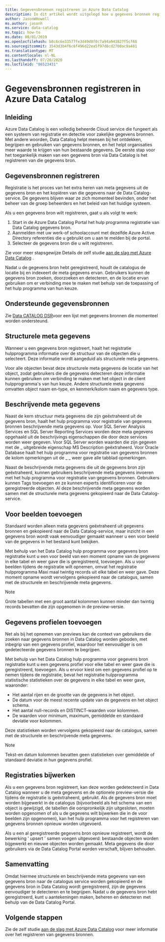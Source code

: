 ```yaml
---
title: Gegevensbronnen registreren in Azure Data Catalog
description: In dit artikel wordt uitgelegd hoe u gegevens bronnen registreert in Azure Data Catalog, met inbegrip van de velden voor meta gegevens die zijn geëxtraheerd tijdens de registratie.
author: JasonWHowell
ms.author: jasonh
ms.service: data-catalog
ms.topic: how-to
ms.date: 08/01/2019
ms.openlocfilehash: b8c6c6e33577fe3d49d8f0c7a94a941827f5cf68
ms.sourcegitcommit: 3543d3b4f6c6f496d22ea5f97d8cd2700ac9a481
ms.translationtype: MT
ms.contentlocale: nl-NL
ms.lasthandoff: 07/20/2020
ms.locfileid: "86523431"
---
```

# <a name="register-data-sources-in-azure-data-catalog"></a>Gegevensbronnen registreren in Azure Data Catalog
## <a name="introduction"></a>Inleiding
Azure Data Catalog is een volledig beheerde Cloud service die fungeert als een systeem van registratie en detectie voor zakelijke gegevens bronnen. Met andere woorden, Data Catalog helpt mensen bij het ontdekken, begrijpen en gebruiken van gegevens bronnen, en het helpt organisaties meer waarde te krijgen van hun bestaande gegevens. De eerste stap voor het toegankelijk maken van een gegevens bron via Data Catalog is het registreren van die gegevens bron.

## <a name="register-data-sources"></a>Gegevensbronnen registreren
Registratie is het proces van het extra heren van meta gegevens uit de gegevens bron en het kopiëren van die gegevens naar de Data Catalog-service. De gegevens blijven waar ze zich momenteel bevinden, onder het beheer van de groep beheerders en het beleid van het huidige systeem.

Als u een gegevens bron wilt registreren, gaat u als volgt te werk:
1. Start in de Azure Data Catalog Portal het hulp programma registratie van Data Catalog gegevens bron. 
2. Aanmelden met uw werk-of schoolaccount met dezelfde Azure Active Directory referenties die u gebruikt om u aan te melden bij de portal.
3. Selecteer de gegevens bron die u wilt registreren.

Zie voor meer stapsgewijze Details de zelf studie [aan de slag met Azure Data Catalog](data-catalog-get-started.md) .

Nadat u de gegevens bron hebt geregistreerd, houdt de catalogus de locatie bij en indexeert de meta gegevens ervan. Gebruikers kunnen de gegevens bron zoeken, doorzoeken en detecteren, en de locatie ervan gebruiken om er verbinding mee te maken met behulp van de toepassing of het hulp programma van hun keuze.

## <a name="supported-data-sources"></a>Ondersteunde gegevensbronnen
Zie [Data CATALOG DSR](data-catalog-dsr.md)voor een lijst met gegevens bronnen die momenteel worden ondersteund.

## <a name="structural-metadata"></a>Structurele meta gegevens
Wanneer u een gegevens bron registreert, haalt het registratie hulpprogramma informatie over de structuur van de objecten die u selecteert. Deze informatie wordt aangeduid als structurele meta gegevens.

Voor alle objecten bevat deze structurele meta gegevens de locatie van het object, zodat gebruikers die de gegevens detecteren deze informatie kunnen gebruiken om verbinding te maken met het object in de client hulpprogramma's van hun keuze. Andere structurele meta gegevens omvatten object naam en-type, en kenmerk/kolom naam en gegevens type.

## <a name="descriptive-metadata"></a>Beschrijvende meta gegevens
Naast de kern structuur meta gegevens die zijn geëxtraheerd uit de gegevens bron, haalt het hulp programma voor registratie van gegevens bronnen beschrijvende meta gegevens op. Voor SQL Server Analysis Services en SQL Server Reporting Services worden deze meta gegevens opgehaald uit de beschrijvings eigenschappen die door deze services worden weer gegeven. Voor SQL Server worden waarden die zijn gegeven met de \_ uitgebreide eigenschap MS Description geëxtraheerd. Voor Oracle Database haalt het hulp programma voor registratie van gegevens bronnen de kolom opmerkingen uit de \_ \_ weer gave alle tabblad opmerkingen.

Naast de beschrijvende meta gegevens die uit de gegevens bron zijn geëxtraheerd, kunnen gebruikers beschrijvende meta gegevens invoeren met het hulp programma voor registratie van gegevens bronnen. Gebruikers kunnen Tags toevoegen en ze kunnen experts identificeren voor de geregistreerde objecten. Al deze beschrijvende meta gegevens worden samen met de structurele meta gegevens gekopieerd naar de Data Catalog-service.

## <a name="include-previews"></a>Voor beelden toevoegen
Standaard worden alleen meta gegevens geëxtraheerd uit gegevens bronnen en gekopieerd naar de Data Catalog-service, maar inzicht in een gegevens bron wordt vaak eenvoudiger gemaakt wanneer u een voor beeld van de gegevens in het bestand kunt bekijken.

Met behulp van het Data Catalog hulp programma voor gegevens bron registratie kunt u een voor beeld van een moment opname van de gegevens in elke tabel en weer gave die is geregistreerd, toevoegen. Als u voor beelden tijdens de registratie wilt opnemen, omvat het registratie hulpprogramma Maxi maal twintig records uit elke tabel en weer gave. Deze moment opname wordt vervolgens gekopieerd naar de catalogus, samen met de structurele en beschrijvende meta gegevens.

> [!NOTE]
> Grote tabellen met een groot aantal kolommen kunnen minder dan twintig records bevatten die zijn opgenomen in de preview-versie.
>
>

## <a name="include-data-profiles"></a>Gegevens profielen toevoegen
Net als bij het opnemen van previews kan de context van gebruikers die zoeken naar gegevens bronnen in Data Catalog worden geboden, met inbegrip van een gegevens profiel, waardoor het eenvoudiger is om gedetecteerde gegevens bronnen te begrijpen.

Met behulp van het Data Catalog hulp programma voor gegevens bron registratie kunt u een gegevens profiel voor elke tabel en weer gave die is geregistreerd, toevoegen. Als u ervoor kiest om een gegevens profiel op te nemen tijdens de registratie, bevat het registratie hulpprogramma statistische statistieken over de gegevens in elke tabel en weer gave, waaronder:

* Het aantal rijen en de grootte van de gegevens in het object.
* De datum voor de meest recente update van de gegevens en het object schema.
* Het aantal null-records en DISTINCT-waarden voor kolommen.
* De waarden voor minimum, maximum, gemiddelde en standaard deviatie voor kolommen.

Deze statistieken worden vervolgens gekopieerd naar de catalogus, samen met de structurele en beschrijvende meta gegevens.

> [!NOTE]
> Tekst-en datum kolommen bevatten geen statistieken over gemiddelde of standaard deviatie in hun gegevens profiel.
>
>

## <a name="update-registrations"></a>Registraties bijwerken
Als u een gegevens bron registreert, kan deze worden gedetecteerd in Data Catalog wanneer u de meta gegevens en de optionele preview-versie die tijdens de registratie is geëxtraheerd, gebruikt. Als de gegevens bron moet worden bijgewerkt in de catalogus (bijvoorbeeld als het schema van een object is gewijzigd, de tabellen die oorspronkelijk zijn uitgesloten, moeten worden opgenomen of als u de gegevens wilt bijwerken die in de voor beelden zijn opgenomen), kan het hulp programma voor het registreren van gegevens bronnen opnieuw worden uitgevoerd.

Als u een al geregistreerde gegevens bron opnieuw registreert, wordt de bewerking ' upsert ' samen voegen uitgevoerd: bestaande objecten worden bijgewerkt en nieuwe objecten worden gemaakt. Meta gegevens die door gebruikers via de Data Catalog Portal worden verschaft, blijven behouden.

## <a name="summary"></a>Samenvatting
Omdat hiermee structurele en beschrijvende meta gegevens van een gegevens bron naar de catalogus service worden gekopieerd en de gegevens bron in Data Catalog wordt geregistreerd, zijn de gegevens eenvoudiger te detecteren en te begrijpen. Nadat u de gegevens bron hebt geregistreerd, kunt u aantekeningen maken, beheren en detecteren met behulp van de Data Catalog Portal.

## <a name="next-steps"></a>Volgende stappen
Zie de zelf studie [aan de slag met Azure Data Catalog](data-catalog-get-started.md) voor meer informatie over het registreren van gegevens bronnen.
